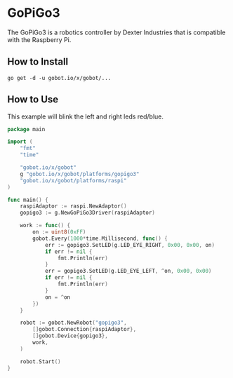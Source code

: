 # GoPiGo3

The GoPiGo3 is a robotics controller by Dexter Industries that is compatible with the Raspberry Pi.

## How to Install

```
go get -d -u gobot.io/x/gobot/...
```

## How to Use
This example will blink the left and right leds red/blue.

```go
package main

import (
	"fmt"
	"time"

	"gobot.io/x/gobot"
	g "gobot.io/x/gobot/platforms/gopigo3"
	"gobot.io/x/gobot/platforms/raspi"
)

func main() {
	raspiAdaptor := raspi.NewAdaptor()
	gopigo3 := g.NewGoPiGo3Driver(raspiAdaptor)

	work := func() {
		on := uint8(0xFF)
		gobot.Every(1000*time.Millisecond, func() {
			err := gopigo3.SetLED(g.LED_EYE_RIGHT, 0x00, 0x00, on)
			if err != nil {
				fmt.Println(err)
			}
			err = gopigo3.SetLED(g.LED_EYE_LEFT, ^on, 0x00, 0x00)
			if err != nil {
				fmt.Println(err)
			}
			on = ^on
		})
	}

	robot := gobot.NewRobot("gopigo3",
		[]gobot.Connection{raspiAdaptor},
		[]gobot.Device{gopigo3},
		work,
	)

	robot.Start()
}
```